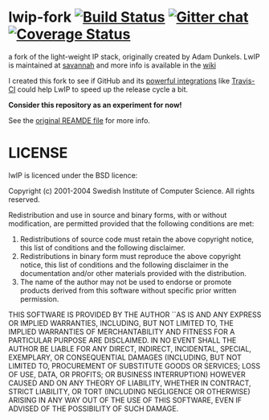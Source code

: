 lwip-fork  [![Build Status](https://travis-ci.org/tabascoeye/lwip.svg)](https://travis-ci.org/tabascoeye/lwip) [![Gitter chat](https://badges.gitter.im/tabascoeye/lwip.png)](https://gitter.im/tabascoeye/lwip) [![Coverage Status](https://img.shields.io/coveralls/tabascoeye/lwip.svg)](https://coveralls.io/r/tabascoeye/lwip)
=========

a fork of the light-weight IP stack, originally created by Adam Dunkels.
LwIP is maintained at [savannah](http://savannah.nongnu.org/projects/lwip/) and more info is available in the [wiki](http://lwip.wikia.com/wiki/LwIP_Wiki)

I created this fork to see if GitHub and its [powerful integrations](https://github.com/integrations) like [Travis-CI](http://travis-ci.org) could help LwIP to speed up the release cycle a bit.

**Consider this repository as an experiment for now!**

See the [original REAMDE file](https://github.com/tabascoeye/lwip-fork/blob/master/README) for more info.

LICENSE
=======

lwIP is licenced under the BSD licence: 

Copyright (c) 2001-2004 Swedish Institute of Computer Science. 
All rights reserved. 

Redistribution and use in source and binary forms, with or without modification, 
are permitted provided that the following conditions are met: 

1. Redistributions of source code must retain the above copyright notice, 
this list of conditions and the following disclaimer. 
2. Redistributions in binary form must reproduce the above copyright notice, 
this list of conditions and the following disclaimer in the documentation 
and/or other materials provided with the distribution. 
3. The name of the author may not be used to endorse or promote products 
derived from this software without specific prior written permission. 

THIS SOFTWARE IS PROVIDED BY THE AUTHOR ``AS IS AND ANY EXPRESS OR IMPLIED 
WARRANTIES, INCLUDING, BUT NOT LIMITED TO, THE IMPLIED WARRANTIES OF 
MERCHANTABILITY AND FITNESS FOR A PARTICULAR PURPOSE ARE DISCLAIMED. IN NO EVENT 
SHALL THE AUTHOR BE LIABLE FOR ANY DIRECT, INDIRECT, INCIDENTAL, SPECIAL, 
EXEMPLARY, OR CONSEQUENTIAL DAMAGES (INCLUDING, BUT NOT LIMITED TO, PROCUREMENT 
OF SUBSTITUTE GOODS OR SERVICES; LOSS OF USE, DATA, OR PROFITS; OR BUSINESS 
INTERRUPTION) HOWEVER CAUSED AND ON ANY THEORY OF LIABILITY, WHETHER IN 
CONTRACT, STRICT LIABILITY, OR TORT (INCLUDING NEGLIGENCE OR OTHERWISE) ARISING 
IN ANY WAY OUT OF THE USE OF THIS SOFTWARE, EVEN IF ADVISED OF THE POSSIBILITY 
OF SUCH DAMAGE.
